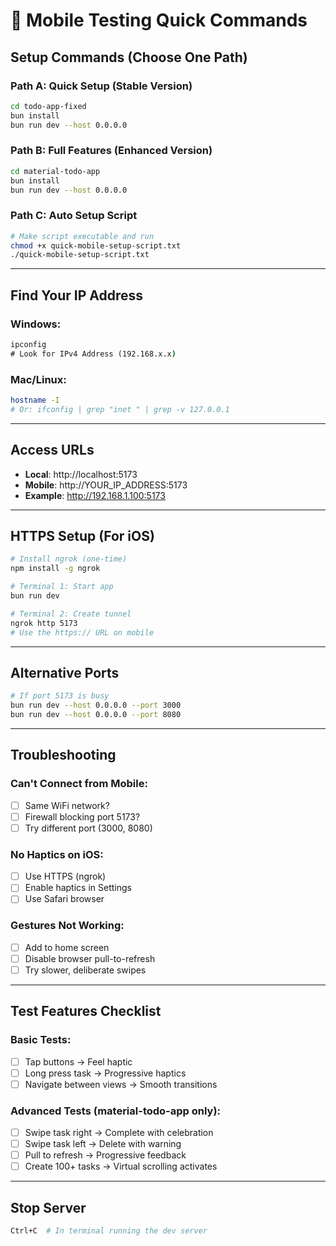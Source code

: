 # 🚀 Mobile Testing Quick Commands

## Setup Commands (Choose One Path)

### **Path A: Quick Setup (Stable Version)**
```bash
cd todo-app-fixed
bun install
bun run dev --host 0.0.0.0
```

### **Path B: Full Features (Enhanced Version)**
```bash
cd material-todo-app  
bun install
bun run dev --host 0.0.0.0
```

### **Path C: Auto Setup Script**
```bash
# Make script executable and run
chmod +x quick-mobile-setup-script.txt
./quick-mobile-setup-script.txt
```

---

## Find Your IP Address

### **Windows:**
```cmd
ipconfig
# Look for IPv4 Address (192.168.x.x)
```

### **Mac/Linux:**
```bash
hostname -I
# Or: ifconfig | grep "inet " | grep -v 127.0.0.1
```

---

## Access URLs

- **Local**: http://localhost:5173
- **Mobile**: http://YOUR_IP_ADDRESS:5173
- **Example**: http://192.168.1.100:5173

---

## HTTPS Setup (For iOS)

```bash
# Install ngrok (one-time)
npm install -g ngrok

# Terminal 1: Start app
bun run dev

# Terminal 2: Create tunnel  
ngrok http 5173
# Use the https:// URL on mobile
```

---

## Alternative Ports

```bash
# If port 5173 is busy
bun run dev --host 0.0.0.0 --port 3000
bun run dev --host 0.0.0.0 --port 8080
```

---

## Troubleshooting

### **Can't Connect from Mobile:**
- [ ] Same WiFi network?
- [ ] Firewall blocking port 5173?
- [ ] Try different port (3000, 8080)

### **No Haptics on iOS:**
- [ ] Use HTTPS (ngrok)
- [ ] Enable haptics in Settings
- [ ] Use Safari browser

### **Gestures Not Working:**
- [ ] Add to home screen
- [ ] Disable browser pull-to-refresh
- [ ] Try slower, deliberate swipes

---

## Test Features Checklist

### **Basic Tests:**
- [ ] Tap buttons → Feel haptic
- [ ] Long press task → Progressive haptics
- [ ] Navigate between views → Smooth transitions

### **Advanced Tests (material-todo-app only):**
- [ ] Swipe task right → Complete with celebration
- [ ] Swipe task left → Delete with warning
- [ ] Pull to refresh → Progressive feedback
- [ ] Create 100+ tasks → Virtual scrolling activates

---

## Stop Server
```bash
Ctrl+C  # In terminal running the dev server
```